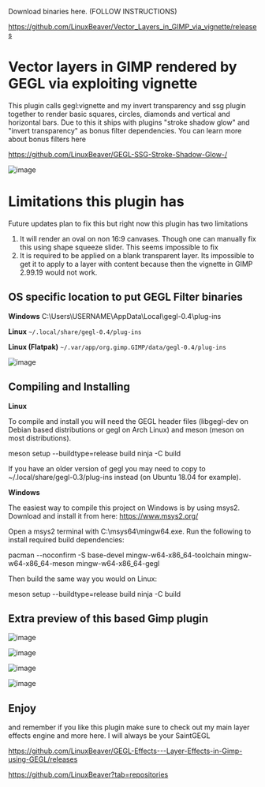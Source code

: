 Download binaries here. (FOLLOW INSTRUCTIONS)

https://github.com/LinuxBeaver/Vector_Layers_in_GIMP_via_vignette/releases

# Vector layers in GIMP rendered by GEGL via exploiting vignette
This plugin calls gegl:vignette and my invert transparency and ssg plugin together to render basic squares, circles, diamonds and vertical and horizontal bars. Due to this it ships with plugins "stroke shadow glow" and "invert transparency" as bonus filter dependencies. You can learn more about bonus filters here

https://github.com/LinuxBeaver/GEGL-SSG-Stroke-Shadow-Glow-/

![image](https://github.com/LinuxBeaver/Vector_Layers_in_GIMP_via_vignette/assets/78667207/52676d65-8f4d-48e3-9d9c-186b7af94813)

# Limitations this plugin has

Future updates plan to fix this but right now this plugin has two limitations

1. It will render an oval on non 16:9 canvases. Though one can manually fix this using shape squeeze slider. This seems impossible to fix 
2. It is required to be applied on a blank transparent layer. Its impossible to get it to apply to a layer with content because then the vignette in GIMP 2.99.19 would not work.

## OS specific location to put GEGL Filter binaries 

**Windows**
C:\Users\USERNAME\AppData\Local\gegl-0.4\plug-ins
 
**Linux**
`~/.local/share/gegl-0.4/plug-ins`
 
 **Linux (Flatpak)**
`~/.var/app/org.gimp.GIMP/data/gegl-0.4/plug-ins`

![image](https://github.com/LinuxBeaver/GEGL-glossy-balloon-text-styling/assets/78667207/f15fb5eb-c8d7-4c08-bbac-97048864e657)


## Compiling and Installing
**Linux**

To compile and install you will need the GEGL header files (libgegl-dev on Debian based distributions or gegl on Arch Linux) and meson (meson on most distributions).

meson setup --buildtype=release build
ninja -C build


If you have an older version of gegl you may need to copy to ~/.local/share/gegl-0.3/plug-ins instead (on Ubuntu 18.04 for example).

**Windows**

The easiest way to compile this project on Windows is by using msys2. Download and install it from here: https://www.msys2.org/

Open a msys2 terminal with C:\msys64\mingw64.exe. Run the following to install required build dependencies:

pacman --noconfirm -S base-devel mingw-w64-x86_64-toolchain mingw-w64-x86_64-meson mingw-w64-x86_64-gegl

Then build the same way you would on Linux:

meson setup --buildtype=release build
ninja -C build

## Extra preview of this based Gimp plugin

![image](https://github.com/LinuxBeaver/Vector_Layers_in_GIMP_via_vignette/assets/78667207/7e7c497b-953c-4824-b035-4d73fb87e38b)

![image](https://github.com/LinuxBeaver/Vector_Layers_in_GIMP_via_vignette/assets/78667207/c18535ff-a086-410a-81f4-4b0ce30725e9)

![image](https://github.com/LinuxBeaver/Vector_Layers_in_GIMP_via_vignette/assets/78667207/3904d200-1bf8-415a-963e-8aa5f4fba571)

![image](https://github.com/LinuxBeaver/Vector_Layers_in_GIMP_via_vignette/assets/78667207/7899e55b-497d-464b-a1e7-db04d64071d3)



## Enjoy
and remember if you like this plugin make sure to check out my main layer effects engine and more here. I will always be your SaintGEGL

https://github.com/LinuxBeaver/GEGL-Effects---Layer-Effects-in-Gimp-using-GEGL/releases

https://github.com/LinuxBeaver?tab=repositories
